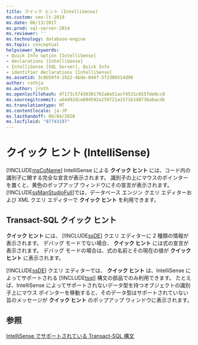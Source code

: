```yaml
---
title: クイック ヒント (IntelliSense)
ms.custom: seo-lt-2019
ms.date: 06/13/2017
ms.prod: sql-server-2014
ms.reviewer: ''
ms.technology: database-engine
ms.topic: conceptual
helpviewer_keywords:
- Quick Info option [IntelliSense]
- declarations [IntelliSense]
- IntelliSense [SQL Server], Quick Info
- identifier declarations [IntelliSense]
ms.assetid: 3c8b59f4-1922-4bde-844f-5f2306514d96
author: rothja
ms.author: jroth
ms.openlocfilehash: 4f173c57438301702a8e51acf4531c655fde0cc8
ms.sourcegitcommit: ad4d92dce894592a259721a1571b1d8736abacdb
ms.translationtype: MT
ms.contentlocale: ja-JP
ms.lasthandoff: 08/04/2020
ms.locfileid: "87743197"
---
```

# <a name="quick-info-intellisense"></a>クイック ヒント (IntelliSense)
  [!INCLUDE[msCoName](../../includes/msconame-md.md)] IntelliSense による **クイック ヒント** には、コード内の識別子に関する完全な宣言が表示されます。 識別子の上にマウスのポインターを置くと、黄色のポップアップ ウィンドウにその宣言が表示されます。 [!INCLUDE[ssManStudioFull](../../includes/ssmanstudiofull-md.md)]では、データベース エンジン クエリ エディターおよび XML クエリ エディターで **クイック ヒント** を利用できます。  
  
## <a name="transact-sql-quick-info"></a>Transact-SQL クイック ヒント  
 **クイック ヒント** には、 [!INCLUDE[ssDE](../../includes/ssde-md.md)] クエリ エディターに 2 種類の情報が表示されます。 デバッグ モードでない場合、 **クイック ヒント** には式の宣言が表示されます。 デバッグ モードの場合は、式の名前とその現在の値が **クイック ヒント** に表示されます。  
  
 [!INCLUDE[ssDE](../../includes/ssde-md.md)] クエリ エディターでは、 **クイック ヒント** は、IntelliSense によってサポートされる [!INCLUDE[tsql](../../includes/tsql-md.md)] 構文の部品でのみ利用できます。 たとえば、IntelliSense によってサポートされないデータ型を持つオブジェクトの識別子上にマウス ポインターを移動すると、そのデータ型はサポートされていない旨のメッセージが **クイック ヒント** のポップアップ ウィンドウに表示されます。  
  
## <a name="see-also"></a>参照  
 [IntelliSense でサポートされている Transact-SQL 構文](transact-sql-syntax-supported-by-intellisense.md)  
  
  
